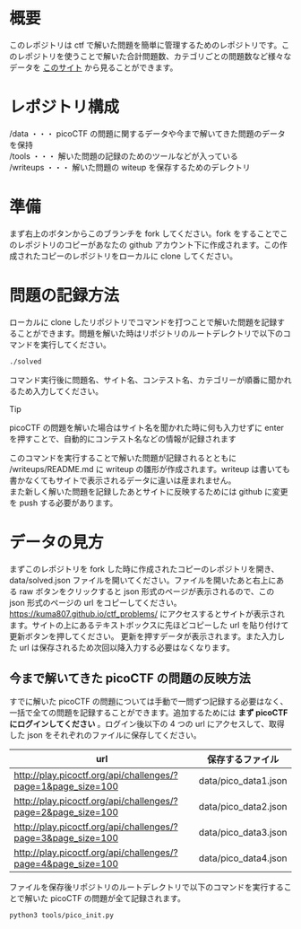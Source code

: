 # 概要

このレポジトリは ctf で解いた問題を簡単に管理するためのレポジトリです。このレポジトリを使うことで解いた合計問題数、カテゴリごとの問題数など様々なデータを [このサイト](https://kuma807.github.io/ctf_problems/) から見ることができます。

# レポジトリ構成

/data ・・・ picoCTF の問題に関するデータや今まで解いてきた問題のデータを保持  
/tools ・・・ 解いた問題の記録のためのツールなどが入っている  
/writeups ・・・ 解いた問題の witeup を保存するためのデレクトリ

# 準備

まず右上のボタンからこのブランチを fork してください。fork をすることでこのレポジトリのコピーがあなたの github アカウント下に作成されます。この作成されたコピーのレポジトリをローカルに clone してください。

# 問題の記録方法

ローカルに clone したリポジトリでコマンドを打つことで解いた問題を記録することができます。問題を解いた時はリポジトリのルートデレクトリで以下のコマンドを実行してください。

```bash
./solved
```

コマンド実行後に問題名、サイト名、コンテスト名、カテゴリーが順番に聞かれるため入力してください。

> [!TIP]  
> picoCTF の問題を解いた場合はサイト名を聞かれた時に何も入力せずに enter を押すことで、自動的にコンテスト名などの情報が記録されます

このコマンドを実行することで解いた問題が記録されるとともに /writeups/README.md に writeup の雛形が作成されます。writeup は書いても書かなくてもサイトで表示されるデータに違いは産まれません。  
また新しく解いた問題を記録したあとサイトに反映するためには github に変更を push する必要があります。

# データの見方

まずこのレポジトリを fork した時に作成されたコピーのレポジトリを開き、data/solved.json ファイルを開いてください。ファイルを開いたあと右上にある raw ボタンをクリックすると json 形式のページが表示されるので、この json 形式のページの url をコピーしてください。  
https://kuma807.github.io/ctf_problems/ にアクセスするとサイトが表示されます。サイトの上にあるテキストボックスに先ほどコピーした url を貼り付けて更新ボタンを押してください。
更新を押すデータが表示されます。また入力した url は保存されるため次回以降入力する必要はなくなります。

## 今まで解いてきた picoCTF の問題の反映方法

すでに解いた picoCTF の問題については手動で一問ずつ記録する必要はなく、一括で全ての問題を記録することができます。追加するためには **まず picoCTF にログインしてください** 。ログイン後以下の 4 つの url にアクセスして、取得した json をそれぞれのファイルに保存してください。

| url                                                          | 保存するファイル     |
| ------------------------------------------------------------ | -------------------- |
| http://play.picoctf.org/api/challenges/?page=1&page_size=100 | data/pico_data1.json |
| http://play.picoctf.org/api/challenges/?page=2&page_size=100 | data/pico_data2.json |
| http://play.picoctf.org/api/challenges/?page=3&page_size=100 | data/pico_data3.json |
| http://play.picoctf.org/api/challenges/?page=4&page_size=100 | data/pico_data4.json |

ファイルを保存後リポジトリのルートデレクトリで以下のコマンドを実行することで解いた picoCTF の問題が全て記録されます。

```bash
python3 tools/pico_init.py
```
